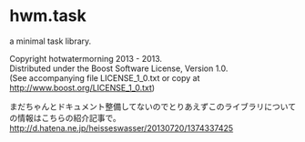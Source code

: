 hwm.task
========

a minimal task library.

Copyright hotwatermorning 2013 - 2013.  
Distributed under the Boost Software License, Version 1.0.  
(See accompanying file LICENSE_1_0.txt or copy at  
http://www.boost.org/LICENSE_1_0.txt)  

まだちゃんとドキュメント整備してないのでとりあえずこのライブラリについての情報はこちらの紹介記事で。
http://d.hatena.ne.jp/heisseswasser/20130720/1374337425
